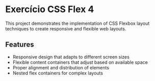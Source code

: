 # Exercício CSS Flex 4

This project demonstrates the implementation of CSS Flexbox layout techniques to create responsive and flexible web layouts.

## Features

- Responsive design that adapts to different screen sizes
- Flexible content containers that adjust based on available space
- Proper alignment and distribution of elements
- Nested flex containers for complex layouts
